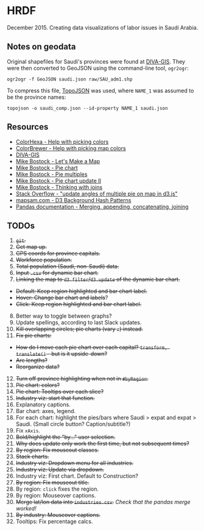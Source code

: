 HRDF
====

December 2015. Creating data visualizations of labor issues in Saudi Arabia.

## Notes on geodata

Original shapefiles for Saudi's provinces were found at [DIVA-GIS](http://www.diva-gis.org/). They were then converted to GeoJSON using the command-line tool, `ogr2ogr`:
```
ogr2ogr -f GeoJSON saudi.json raw/SAU_adm1.shp
```

To compress this file, [TopoJSON](https://github.com/mbostock/topojson) was used, where `NAME_1` was assumed to be the province names:
```
topojson -o saudi_comp.json --id-property NAME_1 saudi.json
```

## Resources
* [ColorHexa - Help with picking colors](http://www.colorhexa.com/)
* [ColorBrewer - Help with picking map colors](http://colorbrewer2.org/)
* [DIVA-GIS](http://www.diva-gis.org/)
* [Mike Bostock - Let's Make a Map](http://bost.ocks.org/mike/map/)
* [Mike Bostock - Pie chart](http://bl.ocks.org/mbostock/3887235)
* [Mike Bostock - Pie multiples](http://bl.ocks.org/mbostock/1305111)
* [Mike Bostock - Pie chart update II](http://bl.ocks.org/mbostock/1346410)
* [Mike Bostock - Thinking with joins](http://bost.ocks.org/mike/join/)
* [Stack Overflow - "update angles of multiple pie on map in d3.js"](https://stackoverflow.com/questions/23186449/update-angles-of-multiple-pie-on-map-in-d3-js)
* [mapsam.com - D3 Background Hash Patterns](http://mapsam.com/posts/d3-background-hash/)
* [Pandas documentation - Merging, appending, concatenating, joining](http://pandas.pydata.org/pandas-docs/stable/merging.html)

## TODOs
1. ~~`git`.~~
2. ~~Get map up.~~
3. ~~GPS coords for province capitals.~~
4. ~~Workforce population.~~
5. ~~Total population (Saudi, non-Saudi) data.~~ 
6. ~~Input `.csv` for dynamic bar chart.~~
7. ~~Linking the map to `d3.filter`/`d3.update` of the dynamic bar chart.~~
  * ~~Default: Keep region highlighted and bar chart label.~~
  * ~~Hover: Change bar chart and labels~~?
  * ~~Click: Keep region highlighted and bar chart label.~~ 
8. Better way to toggle between graphs?
9. Update spellings, according to last Slack updates.
10. ~~Kill overlapping circles; pie charts (vary `r`) instead.~~
11. ~~Fix pie charts:~~
  * ~~How do I move each pie chart over each capital? `transform, translate()` - but is it upside-down?~~
  * ~~Arc lengths?~~
  * ~~Reorganize data?~~
12. ~~Turn off province highlighting when not in `#byRegion`.~~
13. ~~Pie chart: colors?~~
14. ~~Pie chart: Tooltips over each slice?~~
15. ~~Industry viz: start that function.~~ 
16. Explanatory captions.
17. Bar chart: axes, legend.
18. For each chart: highlight the pies/bars where Saudi > expat and expat > Saudi. (Small circle button? Caption/subtitle?)
19. Fix `xAxis`. 
20. ~~Bold/highlight the "by..." user selection.~~
21. ~~Why does update only work the first time, but not subsequent times?~~
22. ~~By region: Fix mouseout classes.~~
23. ~~Stack charts.~~
24. ~~Industry viz: Dropdown menu for all industries.~~
25. ~~Industry viz: Update via dropdown.~~
26. Industry viz: First chart. Default to Construction? 
27. ~~By region: Fix mouseout title.~~
28. By region: `click` fixes the region.
29. By region: Mouseover captions.
30. ~~Merge lat/lon data into `industries.csv`.~~ _Check that the pandas merge worked!_
31. ~~By industry: Mouseover captions.~~
32. Tooltips: Fix percentage calcs.


